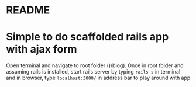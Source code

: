 # README

# Simple to do scaffolded rails app with ajax form

Open terminal and navigate to root folder ()/blog). Once in root folder and assuming rails is installed, start rails server by typing `rails s` in terminal and in browser, type `localhost:3000/` in address bar to play around with app
